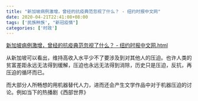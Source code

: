 ```yaml
---
title: "新加坡病例激增，曾经的抗疫典范忽视了什么？ - 纽约时报中文网"
date: 2020-04-21T22:41:08+08:00
tags: ['民族种族', "新冠疫情"]
categories: ['时政']
---
```


[新加坡病例激增，曾经的抗疫典范忽视了什么？ - 纽约时报中文网.html](/social/新加坡病例激增，曾经的抗疫典范忽视了什么？%20-%20纽约时报中文网.html)

从新加坡可以看出，维持高收入水平少不了要涉及到对其他人的压迫。也许人类的贫富差距永远无法得到缓解，压迫也永远无法得到消除，历史只是压迫，反抗，再压迫的循环而已。

而大部分人所畅想的用机器替代人力，进而还会产生文学作品中对于机器压迫的讨论。例如当下的热播剧《西部世界》